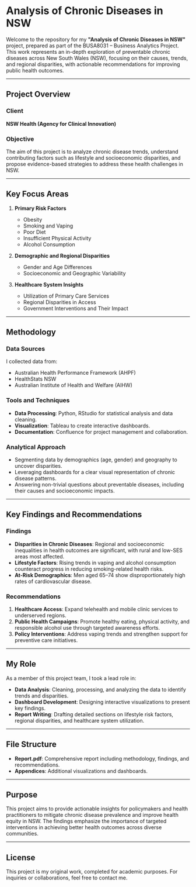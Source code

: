 # Analysis of Chronic Diseases in NSW

Welcome to the repository for my **"Analysis of Chronic Diseases in NSW"** project, prepared as part of the BUSA8031 – Business Analytics Project. This work represents an in-depth exploration of preventable chronic diseases across New South Wales (NSW), focusing on their causes, trends, and regional disparities, with actionable recommendations for improving public health outcomes.

---

## Project Overview

### Client
**NSW Health (Agency for Clinical Innovation)**

### Objective
The aim of this project is to analyze chronic disease trends, understand contributing factors such as lifestyle and socioeconomic disparities, and propose evidence-based strategies to address these health challenges in NSW.

---

## Key Focus Areas

1. **Primary Risk Factors**
   - Obesity
   - Smoking and Vaping
   - Poor Diet
   - Insufficient Physical Activity
   - Alcohol Consumption

2. **Demographic and Regional Disparities**
   - Gender and Age Differences
   - Socioeconomic and Geographic Variability

3. **Healthcare System Insights**
   - Utilization of Primary Care Services
   - Regional Disparities in Access
   - Government Interventions and Their Impact

---

## Methodology

### Data Sources
I collected data from:
- Australian Health Performance Framework (AHPF)
- HealthStats NSW
- Australian Institute of Health and Welfare (AIHW)

### Tools and Techniques
- **Data Processing**: Python, RStudio for statistical analysis and data cleaning.
- **Visualization**: Tableau to create interactive dashboards.
- **Documentation**: Confluence for project management and collaboration.

### Analytical Approach
- Segmenting data by demographics (age, gender) and geography to uncover disparities.
- Leveraging dashboards for a clear visual representation of chronic disease patterns.
- Answering non-trivial questions about preventable diseases, including their causes and socioeconomic impacts.

---

## Key Findings and Recommendations

### Findings
- **Disparities in Chronic Diseases**: Regional and socioeconomic inequalities in health outcomes are significant, with rural and low-SES areas most affected.
- **Lifestyle Factors**: Rising trends in vaping and alcohol consumption counteract progress in reducing smoking-related health risks.
- **At-Risk Demographics**: Men aged 65–74 show disproportionately high rates of cardiovascular disease.

### Recommendations
1. **Healthcare Access**: Expand telehealth and mobile clinic services to underserved regions.
2. **Public Health Campaigns**: Promote healthy eating, physical activity, and responsible alcohol use through targeted awareness efforts.
3. **Policy Interventions**: Address vaping trends and strengthen support for preventive care initiatives.

---

## My Role

As a member of this project team, I took a lead role in:
- **Data Analysis**: Cleaning, processing, and analyzing the data to identify trends and disparities.
- **Dashboard Development**: Designing interactive visualizations to present key findings.
- **Report Writing**: Drafting detailed sections on lifestyle risk factors, regional disparities, and healthcare system utilization.

---

## File Structure

- **Report.pdf**: Comprehensive report including methodology, findings, and recommendations.
- **Appendices**: Additional visualizations and dashboards.

---

## Purpose

This project aims to provide actionable insights for policymakers and health practitioners to mitigate chronic disease prevalence and improve health equity in NSW. The findings emphasize the importance of targeted interventions in achieving better health outcomes across diverse communities.

---

## License

This project is my original work, completed for academic purposes. For inquiries or collaborations, feel free to contact me.
